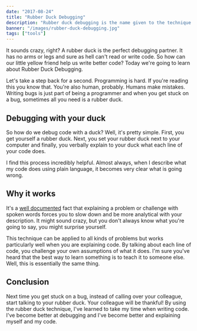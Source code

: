 ```yaml
---
date: "2017-08-24"
title: "Rubber Duck Debugging"
description: "Rubber duck debugging is the name given to the technique or explaing what your code does to a rubber duck. I use it all the time! Let's find out more."
banner: "/images/rubber-duck-debugging.jpg"
tags: ["tools"]
---
```


It sounds crazy, right? A rubber duck is the perfect debugging partner. It has no arms or legs and sure as hell can't read or write code. So how can our little yellow friend help us write better code? Today we're going to learn about Rubber Duck Debugging.

Let's take a step back for a second. Programming is hard. If you're reading this you know that. You're also human, probably. Humans make mistakes. Writing bugs is just part of being a programmer and when you get stuck on a bug, sometimes all you need is a rubber duck.

## Debugging with your duck

So how do we debug code with a duck? Well, it's pretty simple. First, you get yourself a rubber duck. Next, you set your rubber duck next to your computer and finally, you verbally explain to your duck what each line of your code does.

I find this process incredibly helpful. Almost always, when I describe what my code does using plain language, it becomes very clear what is going wrong.

## Why it works

It's a [well documented](http://www.bbc.com/capital/story/20170428-why-talking-to-yourself-is-the-first-sign-of-success) fact that explaining a problem or challenge with spoken words forces you to slow down and be more analytical with your description. It might sound crazy, but you don't always know what you're going to say, you might surprise yourself.

This technique can be applied to all kinds of problems but works particularly well when you are explaining code. By talking about each line of code, you challenge your own assumptions of what it does. I'm sure you've heard that the best way to learn something is to teach it to someone else. Well, this is essentially the same thing.

## Conclusion

Next time you get stuck on a bug, instead of calling over your colleague, start talking to your rubber duck. Your colleague will be thankful! By using the rubber duck technique, I've learned to take my time when writing code. I've become better at debugging and I've become better and explaining myself and my code.
